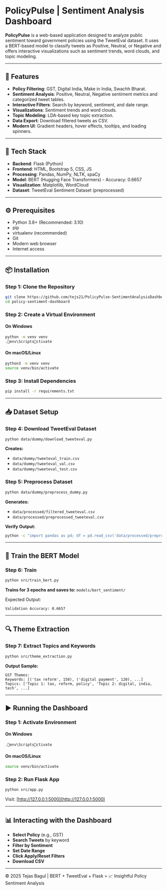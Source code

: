 
# PolicyPulse | Sentiment Analysis Dashboard

**PolicyPulse** is a web-based application designed to analyze public sentiment toward government policies using the TweetEval dataset. It uses a BERT-based model to classify tweets as Positive, Neutral, or Negative and offers interactive visualizations such as sentiment trends, word clouds, and topic modeling.

---

## 🚀 Features
- **Policy Filtering**: GST, Digital India, Make in India, Swachh Bharat.
- **Sentiment Analysis**: Positive, Neutral, Negative sentiment metrics and categorized tweet tables.
- **Interactive Filters**: Search by keyword, sentiment, and date range.
- **Visualizations**: Sentiment trends and word clouds.
- **Topic Modeling**: LDA-based key topic extraction.
- **Data Export**: Download filtered tweets as CSV.
- **Modern UI**: Gradient headers, hover effects, tooltips, and loading spinners.

---

## 🧰 Tech Stack
- **Backend**: Flask (Python)
- **Frontend**: HTML, Bootstrap 5, CSS, JS
- **Processing**: Pandas, NumPy, NLTK, spaCy
- **Model**: BERT (Hugging Face Transformers) - Accuracy: 0.6657
- **Visualization**: Matplotlib, WordCloud
- **Dataset**: TweetEval Sentiment Dataset (preprocessed)

---

## ⚙️ Prerequisites
- Python 3.8+ (Recommended: 3.10)
- pip
- virtualenv (recommended)
- Git
- Modern web browser
- Internet access

---

## 📦 Installation

### Step 1: Clone the Repository

```bash
git clone https://github.com/tejs21/PolicyPulse-SentimentAnalysisDashboard
cd policy-sentiment-dashboard
```

### Step 2: Create a Virtual Environment

#### On Windows

```bash
python -m venv venv
.env\Scriptsctivate
```

#### On macOS/Linux

```bash
python3 -m venv venv
source venv/bin/activate
```

### Step 3: Install Dependencies

```bash
pip install -r requirements.txt
```

---

## 📥 Dataset Setup

### Step 4: Download TweetEval Dataset

```bash
python data/dummy/download_tweeteval.py
```

**Creates:**
- `data/dummy/tweeteval_train.csv`
- `data/dummy/tweeteval_val.csv`
- `data/dummy/tweeteval_test.csv`

### Step 5: Preprocess Dataset

```bash
python data/dummy/preprocess_dummy.py
```

**Generates:**
- `data/processed/filtered_tweeteval.csv`
- `data/processed/preprocessed_tweeteval.csv`

**Verify Output:**
```bash
python -c "import pandas as pd; df = pd.read_csv('data/processed/preprocessed_tweeteval.csv'); print('Columns:', df.columns); print('Label counts:', df['label'].value_counts()); print('Policy counts:', df['policy'].value_counts())"
```

---

## 🤖 Train the BERT Model

### Step 6: Train

```bash
python src/train_bert.py
```

**Trains for 3 epochs and saves to:** `models/bert_sentiment/`

Expected Output:
```
Validation Accuracy: 0.6657
```

---

## 🔍 Theme Extraction

### Step 7: Extract Topics and Keywords

```bash
python src/theme_extraction.py
```

**Output Sample:**
```
GST Themes:
Keywords: [('tax reform', 150), ('digital payment', 120), ...]
Topics: ['Topic 1: tax, reform, policy', 'Topic 2: digital, india, tech', ...]
```

---

## ▶️ Running the Dashboard

### Step 1: Activate Environment

#### On Windows

```bash
.env\Scriptsctivate
```

#### On macOS/Linux

```bash
source venv/bin/activate
```

### Step 2: Run Flask App

```bash
python src/app.py
```

Visit: [http://127.0.0.1:5000](http://127.0.0.1:5000)

---

## 📊 Interacting with the Dashboard

- **Select Policy** (e.g., GST)
- **Search Tweets** by keyword
- **Filter by Sentiment**
- **Set Date Range**
- **Click Apply/Reset Filters**
- **Download CSV**

---

© 2025 Tejas Bagul | BERT + TweetEval + Flask = 📈 Insightful Policy Sentiment Analysis
